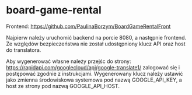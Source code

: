 # board-game-rental
Frontend: https://github.com/PaulinaBorzym/BoardGameRentalFront

Najpierw należy uruchomić backend na porcie 8080, a następnie frontend.
Ze względów bezpieczeństwa nie został udostępniony klucz API oraz host do translatora. 

Aby wygenerować własne należy przejśc do strony: https://rapidapi.com/googlecloud/api/google-translate1/ zalogować się i postępować zgodnie z instrukcjami.
Wygenerowany klucz należy ustawić jako zmienna środowiskowa systemowa pod nazwą GOOGLE_API_KEY, a host ze strony pod nazwą GOOGLE_API_HOST.
